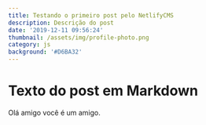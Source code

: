 ```yaml
---
title: Testando o primeiro post pelo NetlifyCMS
description: Descrição do post
date: '2019-12-11 09:56:24'
thumbnail: /assets/img/profile-photo.png
category: js
background: '#D6BA32'
---
```

# Texto do post em Markdown

Olá amigo você é um amigo.
